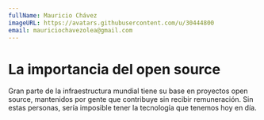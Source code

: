 ```yaml
---
fullName: Mauricio Chávez
imageURL: https://avatars.githubusercontent.com/u/30444800
email: mauriciochavezolea@gmail.com
---
```


# La importancia del open source

Gran parte de la infraestructura mundial tiene su base en proyectos open source, mantenidos por gente que contribuye sin recibir remuneración. Sin estas personas, sería imposible tener la tecnología que tenemos hoy en día.
